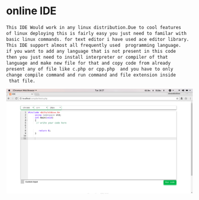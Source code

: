 # online IDE

    This IDE Would work in any linux distribution.Due to cool features
    of linux deploying this is fairly easy you just need to familar with
    basic linux commands. for text editor i have used ace editor library.
    This IDE support almost all frequently used  programming language.
    if you want to add any language that is not present in this code
    then you just need to install interpreter or compiler of that
    language and make new file for that and copy code from already
    present any of file like c.php or cpp.php  and you have to only
    change compile command and run command and file extension inside 
     that file.

   ![Alt text](c.png?raw=true "UI")

